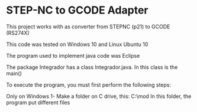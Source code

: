 # STEP-NC to GCODE Adapter

This project works with as converter from STEPNC (p21) to GCODE (RS274X)

This code was tested on Windows 10 and Linux Ubuntu 10 

The program used to implement java code was Eclipse

The package Integrador has a class Integrador.java. In this class is the main()

To execute the program, you must first perform the following steps:

Only on Windows
1- Make a folder on C drive, this: C:\mod
In this folder, the program put different files

